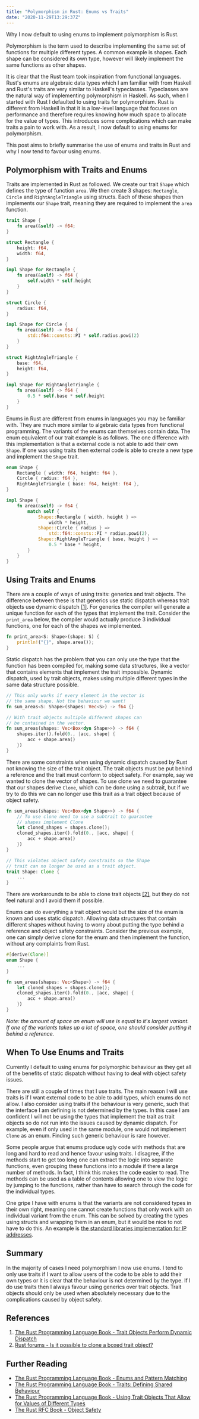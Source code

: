 ```yaml
---
title: "Polymorphism in Rust: Enums vs Traits"
date: "2020-11-29T13:29:37Z"
---
```


Why I now default to using enums to implement polymorphism is Rust.

<!-- more -->

Polymorphism is the term used to describe implementing the same set of functions for multiple different types. A common example is shapes. Each shape can be considered its own type, however will likely implement the same functions as other shapes.

It is clear that the Rust team took inspiration from functional languages. Rust's enums are algebraic data types which I am familiar with from Haskell and Rust's traits are very similar to Haskell's typeclasses. Typeclasses are the natural way of implementing polymorphism in Haskell. As such, when I started with Rust I defaulted to using traits for polymorphism. Rust is different from Haskell in that it is a low-level language that focuses on performance and therefore requires knowing how much space to allocate for the value of types. This introduces some complications which can make traits a pain to work with. As a result, I now default to using enums for polymorphism.

This post aims to briefly summarise the use of enums and traits in Rust and why I now tend to favour using enums.

## Polymorphism with Traits and Enums

Traits are implemented in Rust as followed. We create our trait `Shape` which defines the type of function `area`. We then create 3 shapes: `Rectangle`, `Circle` and `RightAngleTriangle` using structs. Each of these shapes then implements our `Shape` trait, meaning they are required to implement the `area` function.

```rust
trait Shape {
    fn area(&self) -> f64;
}

struct Rectangle {
    height: f64,
    width: f64,
}

impl Shape for Rectangle {
    fn area(&self) -> f64 {
        self.width * self.height
    }
}

struct Circle {
    radius: f64,
}

impl Shape for Circle {
    fn area(&self) -> f64 {
        std::f64::consts::PI * self.radius.powi(2)
    }
}

struct RightAngleTriangle {
    base: f64,
    height: f64,
}

impl Shape for RightAngleTriangle {
    fn area(&self) -> f64 {
        0.5 * self.base * self.height
    }
}
```

Enums in Rust are different from enums in languages you may be familiar with. They are much more similar to algebraic data types from functional programming. The variants of the enums can themselves contain data. The enum equivalent of our trait example is as follows. The one difference with this implementation is that a external code is not able to add their own `Shape`. If one was using traits then external code is able to create a new type and implement the `Shape` trait.

```rust
enum Shape {
    Rectangle { width: f64, height: f64 },
    Circle { radius: f64 },
    RightAngleTriangle { base: f64, height: f64 },
}

impl Shape {
	fn area(&self) -> f64 {
    	match self {
            Shape::Rectangle { width, height } => 
                width * height,
            Shape::Circle { radius } => 
                std::f64::consts::PI * radius.powi(2),
            Shape::RightAngleTriangle { base, height } => 
                0.5 * base * height,
        }
    }
}
```

## Using Traits and Enums
There are a couple of ways of using traits: generics and trait objects. The difference between these is that generics use static dispatch whereas trait objects use dynamic dispatch [\[1\]](#references). For generics the compiler will generate a unique function for each of the types that implement the trait. Consider the `print_area` below, the compiler would actually produce 3 individual functions, one for each of the shapes we implemented.

```rust
fn print_area<S: Shape>(shape: S) {
    println!("{}", shape.area());
}
```

Static dispatch has the problem that you can only use the type that the function has been compiled for, making some data structures, like a vector that contains elements that implement the trait impossible. Dynamic dispatch, used by trait objects, makes using multiple different types in the same data structure possible.

```rust
// This only works if every element in the vector is 
// the same shape. Not the behaviour we want!
fn sum_areas<S: Shape>(shapes: Vec<S>) -> f64 {}

// With trait objects multiple different shapes can 
// be contained in the vector.
fn sum_areas(shapes: Vec<Box<dyn Shape>>) -> f64 {
    shapes.iter().fold(0., |acc, shape| {
        acc + shape.area()
    })
}
```

There are some constraints when using dynamic dispatch caused by Rust not knowing the size of the trait object. The trait objects must be put behind a reference and the trait must conform to object safety. For example, say we wanted to clone the vector of shapes. To use clone we need to guarantee that our shapes derive `Clone`, which can be done using a subtrait, but if we try to do this we can no longer use this trait as a trait object because of object safety.

```rust
fn sum_areas(shapes: Vec<Box<dyn Shape>>) -> f64 {
    // To use clone need to use a subtrait to guarantee 
    // shapes implement Clone
    let cloned_shapes = shapes.clone();
    cloned_shapes.iter().fold(0., |acc, shape| {
        acc + shape.area()
    })
}

// This violates object safety constraits so the Shape
// trait can no longer be used as a trait object.
trait Shape: Clone {
    ...
}
```

There are workarounds to be able to clone trait objects [\[2\]](#references), but they do not feel natural and I avoid them if possible.
 
Enums can do everything a trait object would but the size of the enum is known and uses static dispatch. Allowing data structures that contain different shapes without having to worry about putting the type behind a reference and object safety constraints. Consider the previous example, one can simply derive clone for the enum and then implement the function, without any complaints from Rust.

```rust
#[derive(Clone)]
enum Shape {
    ...
}

fn sum_areas(shapes: Vec<Shape>) -> f64 {
    let cloned_shapes = shapes.clone();
    cloned_shapes.iter().fold(0., |acc, shape| {
        acc + shape.area()
    })
}
```

*Note: the amount of space an enum will use is equal to it's largest variant. If one of the variants takes up a lot of space, one should consider putting it behind a reference.*

## When To Use Enums and Traits
Currently I default to using enums for polymorphic behaviour as they get all of the benefits of static dispatch without having to deal with object safety issues.

There are still a couple of times that I use traits. The main reason I will use traits is if I want external code to be able to add types, which enums do not allow. I also consider using traits if the behaviour is very generic, such that the interface I am defining is not determined by the types. In this case I am confident I will not be using the types that implement the trait as trait objects so do not run into the issues caused by dynamic dispatch. For example, even if only used in the same module, one would not implement `Clone` as an enum. Finding such generic behaviour is rare however.

Some people argue that enums produce ugly code with methods that are long and hard to read and hence favour using traits. I disagree, if the methods start to get too long one can extract the logic into separate functions, even grouping these functions into a module if there a large number of methods. In fact, I think this makes the code easier to read. The methods can be used as a table of contents allowing one to view the logic by jumping to the functions, rather than have to search through the code for the individual types.

One gripe I have with enums is that the variants are not considered types in their own right, meaning one cannot create functions that only work with an individual variant from the enum. This can be solved by creating the types using structs and wrapping them in an enum, but it would be nice to not have to do this. An example is [the standard libraries implementation for IP addresses](https://doc.rust-lang.org/std/net/enum.IpAddr.html).

## Summary

In the majority of cases I need polymorphism I now use enums. I tend to only use traits if I want to allow users of the code to be able to add their own types or it is clear that the behaviour is not determined by the type. If I do use traits then I always favour using generics over trait objects. Trait objects should only be used when absolutely necessary due to the complications caused by object safety.

## References

1. [The Rust Programming Language Book - Trait Objects Perform Dynamic Dispatch](https://doc.rust-lang.org/book/ch17-02-trait-objects.html#trait-objects-perform-dynamic-dispatch)
2. [Rust forums - Is it possible to clone a boxed trait object?](https://users.rust-lang.org/t/solved-is-it-possible-to-clone-a-boxed-trait-object/1714/6)

## Further Reading
- [The Rust Programming Language Book - Enums and Pattern Matching](https://doc.rust-lang.org/book/ch06-00-enums.html)
- [The Rust Programming Language Book - Traits: Defining Shared Behaviour](https://doc.rust-lang.org/book/ch10-02-traits.html)
- [The Rust Programming Language Book - Using Trait Objects That Allow for Values of Different Types](https://doc.rust-lang.org/book/ch17-02-trait-objects.html)
- [The Rust RFC Book - Object Safety](https://rust-lang.github.io/rfcs/0255-object-safety.html)
